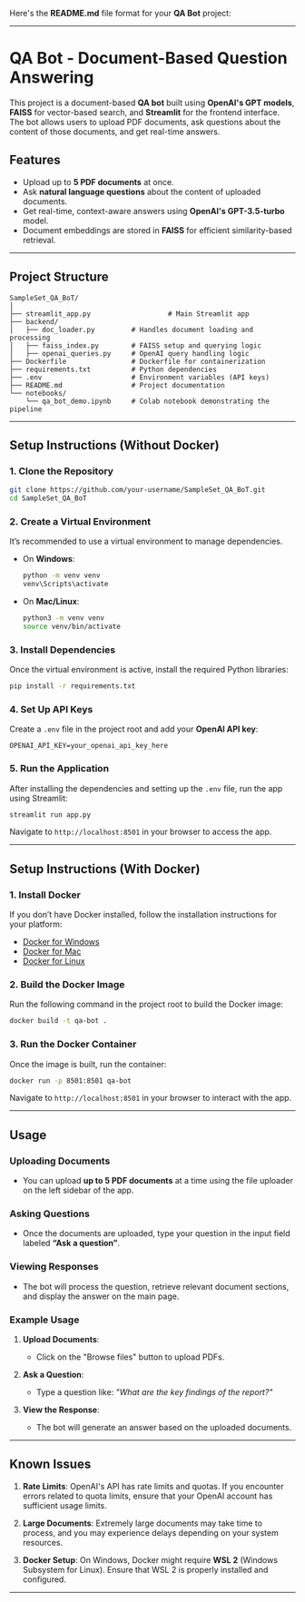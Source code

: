 Here's the **README.md** file format for your **QA Bot** project:

---

# **QA Bot - Document-Based Question Answering**

This project is a document-based **QA bot** built using **OpenAI's GPT models**, **FAISS** for vector-based search, and **Streamlit** for the frontend interface. The bot allows users to upload PDF documents, ask questions about the content of those documents, and get real-time answers.

## **Features**
- Upload up to **5 PDF documents** at once.
- Ask **natural language questions** about the content of uploaded documents.
- Get real-time, context-aware answers using **OpenAI's GPT-3.5-turbo** model.
- Document embeddings are stored in **FAISS** for efficient similarity-based retrieval.

---



## **Project Structure**

```
SampleSet_QA_BoT/
│
├── streamlit_app.py                   # Main Streamlit app
├── backend/
│   ├── doc_loader.py         # Handles document loading and processing
│   ├── faiss_index.py        # FAISS setup and querying logic
│   ├── openai_queries.py     # OpenAI query handling logic
├── Dockerfile                # Dockerfile for containerization
├── requirements.txt          # Python dependencies
├── .env                      # Environment variables (API keys)
├── README.md                 # Project documentation
└── notebooks/
    └── qa_bot_demo.ipynb     # Colab notebook demonstrating the pipeline
```

---

## **Setup Instructions (Without Docker)**

### **1. Clone the Repository**
```bash
git clone https://github.com/your-username/SampleSet_QA_BoT.git
cd SampleSet_QA_BoT
```

### **2. Create a Virtual Environment**
It’s recommended to use a virtual environment to manage dependencies.

- On **Windows**:
  ```bash
  python -m venv venv
  venv\Scripts\activate
  ```

- On **Mac/Linux**:
  ```bash
  python3 -m venv venv
  source venv/bin/activate
  ```

### **3. Install Dependencies**
Once the virtual environment is active, install the required Python libraries:
```bash
pip install -r requirements.txt
```

### **4. Set Up API Keys**
Create a `.env` file in the project root and add your **OpenAI API key**:
```env
OPENAI_API_KEY=your_openai_api_key_here
```

### **5. Run the Application**
After installing the dependencies and setting up the `.env` file, run the app using Streamlit:
```bash
streamlit run app.py
```

Navigate to `http://localhost:8501` in your browser to access the app.

---

## **Setup Instructions (With Docker)**

### **1. Install Docker**
If you don’t have Docker installed, follow the installation instructions for your platform:
- [Docker for Windows](https://www.docker.com/products/docker-desktop)
- [Docker for Mac](https://www.docker.com/products/docker-desktop)
- [Docker for Linux](https://docs.docker.com/engine/install/)

### **2. Build the Docker Image**
Run the following command in the project root to build the Docker image:
```bash
docker build -t qa-bot .
```

### **3. Run the Docker Container**
Once the image is built, run the container:
```bash
docker run -p 8501:8501 qa-bot
```

Navigate to `http://localhost:8501` in your browser to interact with the app.

---

## **Usage**

### **Uploading Documents**
- You can upload **up to 5 PDF documents** at a time using the file uploader on the left sidebar of the app.
  
### **Asking Questions**
- Once the documents are uploaded, type your question in the input field labeled **“Ask a question”**.
  
### **Viewing Responses**
- The bot will process the question, retrieve relevant document sections, and display the answer on the main page.
  
### **Example Usage**
1. **Upload Documents**: 
   - Click on the "Browse files" button to upload PDFs.
   
2. **Ask a Question**: 
   - Type a question like: _"What are the key findings of the report?"_

3. **View the Response**:
   - The bot will generate an answer based on the uploaded documents.

---


## **Known Issues**

1. **Rate Limits**: OpenAI's API has rate limits and quotas. If you encounter errors related to quota limits, ensure that your OpenAI account has sufficient usage limits.
   
2. **Large Documents**: Extremely large documents may take time to process, and you may experience delays depending on your system resources.
   
3. **Docker Setup**: On Windows, Docker might require **WSL 2** (Windows Subsystem for Linux). Ensure that WSL 2 is properly installed and configured.

---

